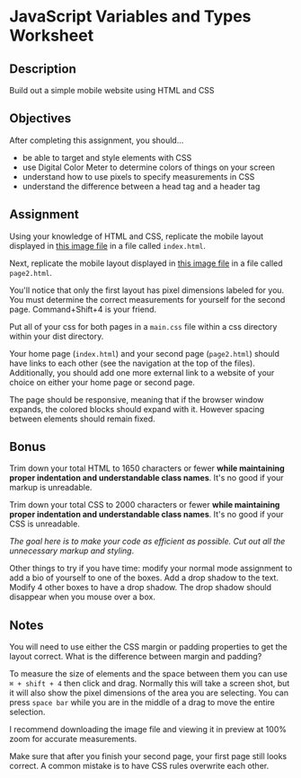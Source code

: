 # JavaScript Variables and Types Worksheet

## Description

Build out a simple mobile website using HTML and CSS

## Objectives

After completing this assignment, you should…

- be able to target and style elements with CSS
- use Digital Color Meter to determine colors of things on your screen
- understand how to use pixels to specify measurements in CSS
- understand the difference between a head tag and a header tag

## Assignment

Using your knowledge of HTML and CSS, replicate the mobile layout displayed in [this image file](./page1.png) in a file called `index.html`.

Next, replicate the mobile layout displayed in [this image file](./page2.png) in a file called `page2.html`.

You'll notice that only the first layout has pixel dimensions labeled for you. You must determine the correct measurements for yourself for the second page. Command+Shift+4 is your friend.

Put all of your css for both pages in a `main.css` file within a css directory within your dist directory.

Your home page (`index.html`) and your second page (`page2.html`) should have links to each other (see the navigation at the top of the files). Additionally, you should add one more external link to a website of your choice on either your home page or second page.

The page should be responsive, meaning that if the browser window expands, the colored blocks should expand with it. However spacing between elements should remain fixed.

## Bonus

Trim down your total HTML to 1650 characters or fewer **while maintaining proper indentation and understandable class names**. It's no good if your markup is unreadable.

Trim down your total CSS to 2000 characters or fewer **while maintaining proper indentation and understandable class names**. It's no good if your CSS is unreadable.

_The goal here is to make your code as efficient as possible. Cut out all the unnecessary markup and styling_.

Other things to try if you have time: modify your normal mode assignment to add a bio of yourself to one of the boxes. Add a drop shadow to the text. Modify 4 other boxes to have a drop shadow. The drop shadow should disappear when you mouse over a box.

## Notes

You will need to use either the CSS margin or padding properties to get the layout correct. What is the difference between margin and padding?

To measure the size of elements and the space between them you can use `⌘ + shift + 4` then click and drag. Normally this will take a screen shot, but it will also show the pixel dimensions of the area you are selecting. You can press `space bar` while you are in the middle of a drag to move the entire selection.

I recommend downloading the image file and viewing it in preview at 100% zoom for accurate measurements.

Make sure that after you finish your second page, your first page still looks correct. A common mistake is to have CSS rules overwrite each other.
